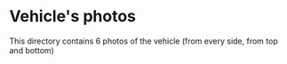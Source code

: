 Vehicle's photos
====

This directory contains 6 photos of the vehicle (from every side, from top and bottom)

